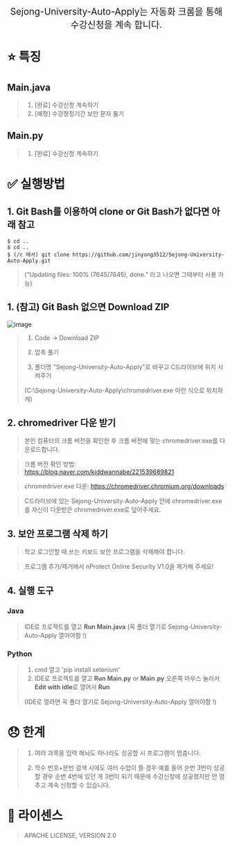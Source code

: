 <p align='center' style='font-size:150%'>Sejong-University-Auto-Apply는 자동화 크롬을 통해 수강신청을 계속 합니다.</p>

# :star: 특징
## Main.java
>1. [완료] 수강신청 계속하기
>2. [예정] 수강정정기간 보안 문자 뚫기 

## Main.py
>1. [완료] 수강신청 계속하기



# :white_check_mark: 실행방법

## 1.  Git Bash를 이용하여 clone or Git Bash가 없다면 아래 참고
```    
$ cd .. 
$ cd .. 
$ (/c 에서) git clone https://github.com/jinyong3512/Sejong-University-Auto-Apply.git
```    
>("Updating files: 100% (7645/7645), done." 라고 나오면 그때부터 사용 가능)

## 1. (참고) Git Bash 없으면 Download ZIP 

![image](https://user-images.githubusercontent.com/88269663/154381764-ad8874b1-7f53-4ad5-95db-6181cd728d58.png)
>1. Code -> Download ZIP 
>
>2. 압축 풀기
>
>3. 폴더명 "Sejong-University-Auto-Apply"로 바꾸고 C드라이브에 위치 시켜주기
>
>(C:\Sejong-University-Auto-Apply\chromedriver.exe 이런 식으로 위치하게)

## 2.  chromedriver 다운 받기

>본인 컴퓨터의 크롬 버전을 확인한 후 크롬 버전에 맞는 chromedriver.exe를 다운로드합니다.

>크롬 버전 확인 방법: https://blog.naver.com/kiddwannabe/221539689821

>chromedriver.exe 다운: https://chromedriver.chromium.org/downloads

>C드라이브에 있는 Sejong-University-Auto-Apply 안에 chromedriver.exe를 자신이 다운받은 chromedriver.exe로 덮어주세요.



## 3.  보안 프로그램 삭제 하기

>학교 로그인할 때 쓰는 키보드 보안 프로그램을 삭제해야 합니다.

>프로그램 추가/제거에서 nProtect Online Security V1.0을 제거해 주세요!



## 4.  실행 도구

### Java  
>IDE로 프로젝트를 열고 **Run Main.java**
>(꼭 폴더 열기로 Sejong-University-Auto-Apply 열어야함 !)

### Python  
>1. cmd 열고 'pip install selenium'
>2. IDE로 프로젝트를 열고 **Run Main.py** or **Main.py** 오른쪽 마우스 눌러서 **Edit with idle**로 열어서 **Run**
>
>(IDE로 열려면 꼭 폴더 열기로 Sejong-University-Auto-Apply 열어야함 !)

# 😞 한계
> 1. 여러 과목을 입력 해놔도 하나라도 성공할 시 프로그램이 멈춥니다.
> 
> 2. 학수 번호+분반 검색 시에도 여러 수업이 뜰 경우 예를 들어 순번 3번이 성공할 경우 순번 4번에 있던 게 3번이 되기 때문에 수강신청에 성공했지만 안 멈추고 계속 신청할 수 있습니다.
> 
# :page_with_curl: 라이센스
>APACHE LICENSE, VERSION 2.0

